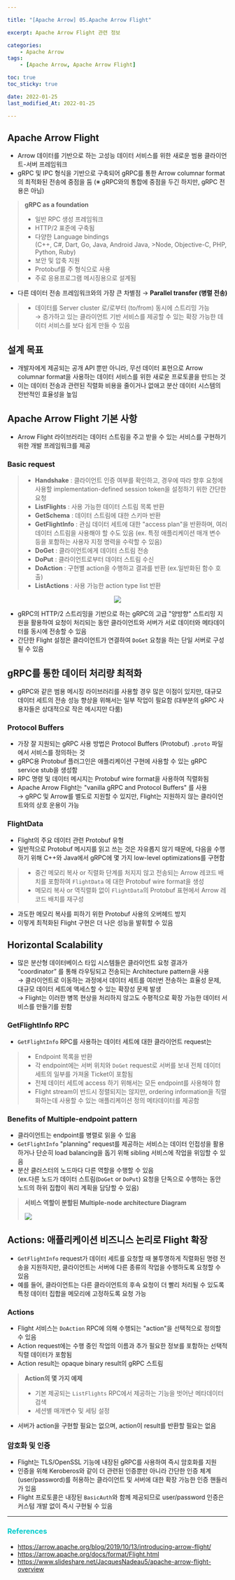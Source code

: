 ```yaml
---

title: "[Apache Arrow] 05.Apache Arrow Flight" 

excerpt: Apache Arrow Flight 관련 정보  

categories: 
    - Apache Arrow
tags:
    - [Apache Arrow, Apache Arrow Flight]

toc: true
toc_sticky: true

date: 2022-01-25
last_modified_At: 2022-01-25

---
```


## Apache Arrow Flight 
- Arrow 데이터를 기반으로 하는 고성능 데이터 서비스를 위한 새로운 범용 클라이언트-서버 프레임워크 
- gRPC 및 IPC 형식을 기반으로 구축되어 gRPC를 통한 Arrow columnar format의 최적화된 전송에 중점을 둠 (※ gRPC와의 통합에 중점을 두긴 하지만, gRPC 전용은 아님)

> **gRPC as a foundation**
> - 일반 RPC 생성 프레임워크 
> - HTTP/2 표준에 구축됨 
> - 다양한 Language bindings        
>   (C++, C#, Dart, Go, Java, Android Java, >Node, Objective-C, PHP, Python, Ruby)
> - 보안 및 압축 지원 
> - Protobuf를 주 형식으로 사용 
> - 주로 응용프로그램 메시징용으로 설계됨 

- 다른 데이터 전송 프레임워크와의 가장 큰 차별점 → **Parallel transfer (병렬 전송)**

> - 데이터를 Server cluster 로/로부터 (to/from) 동시에 스트리밍 가능      
>    → 증가하고 있는 클라이언트 기반 서비스를 제공할 수 있는 확장 가능한 데이터 서비스를 보다 쉽게 만들 수 있음 


## 설계 목표 
- 개발자에게 제공되는 공개 API 뿐만 아니라, 무선 데이터 표현으로 Arrow columnar format을 사용하는 데이터 서비스를 위한 새로운 프로토콜을 만드는 것 
- 이는 데이터 전송과 관련된 직렬화 비용을 줄이거나 없애고 분산 데이터 시스템의 전반적인 효율성을 높임 



## Apache Arrow Flight 기본 사항 
- Arrow Flight 라이브러리는 데이터 스트림을 주고 받을 수 있는 서비스를 구현하기 위한 개발 프레임워크를 제공 

### Basic request 

> - **Handshake** : 클라이언트 인증 여부를 확인하고, 경우에 따라 향후 요청에 사용할 implementation-defined session token을 설정하기 위한 간단한 요청 
> - **ListFlights** : 사용 가능한 데이터 스트림 목록 반환 
> - **GetSchema** : 데이터 스트림에 대한 스키마 반환 
> - **GetFlightInfo** : 관심 데이터 세트에 대한 "access plan"을 반환하며, 여러 데이터 스트림을 사용해야 할 수도 있음 (ex. 특정 애플리케이션 매개 변수 등을 포함하는 사용자 지정 명력을 수락할 수 있음)
> - **DoGet** : 클라이언트에게 데이터 스트림 전송 
> - **DoPut** : 클라이언트로부터 데이터 스트림 수신 
> - **DoAction** : 구현별 action을 수행하고 결과를 반환 (ex.일반화된 함수 호출)
> - **ListActions** : 사용 가능한 action type list 반환
<p align="center"><img src="/assets/img/Flight_1.png"></p>

- gRPC의 HTTP/2 스트리밍을 기반으로 하는 gRPC의 고급 "양방향" 스트리밍 지원을 활용하여 요청이 처리되는 동안 클라이언트와 서버가 서로 데이터와 메타데이터를 동시에 전송할 수 있음 
- 간단한 Flight 설정은 클라이언트가 연결하여 `DoGet` 요청을 하는 단일 서버로 구성될 수 있음 



## gRPC를 통한 데이터 처리량 최적화 
- gRPC와 같은 범용 메시징 라이브러리를 사용할 경우 많은 이점이 있지만, 대규모 데이터 세트의 전송 성능 향상을 위해서는 일부 작업이 필요함 (대부분의 gRPC 사용자들은 상대적으로 작은 메시지만 다룸)

### Protocol Buffers 
- 가장 잘 지원되는 gRPC 사용 방법은 Protocol Buffers (Protobuf) `.proto` 파일에서 서비스를 정의하는  것 
- gRPC용 Protobuf 플러그인은 애플리케이션 구현에 사용할 수 있는 gRPC service stub을 생성함 
- RPC 명령 및 데이터 메시지는 Protobuf wire format을 사용하여 직렬화됨 
- Apache Arrow Flight는 "vanilla gRPC and Protocol Buffers" 를 사용      
  → gRPC 및 Arrow를 별도로 지원할 수 있지만, Flight는 지원하지 않는 클라이언트와의 상호 운용이 가능 

### FlightData 
- Flight의 주요 데이터 관련 Protobuf 유형 
- 일반적으로 Protobuf 메시지를 읽고 쓰는 것은 자유롭지 않기 때문에, 다음을 수행하기 위해 C++와 Java에서 gRPC에 몇 가지 low-level optimizations를 구현함 

> - 중간 메모리 복사 or 직렬화 단계를 처지지 않고 전송되는 Arrow 레코드 배치를 포함하여 `FlightData` 에 대한 Protobuf wire format을 생성 
>- 메모리 복사 or 역직렬화 없이 `FlightData`의 Protobuf 표현에서 Arrow 레코드 배치를 재구성 
> 
- 과도한 메모리 복사를 피하기 위한 Protobuf 사용의 오버헤드 방지              
- 이렇게 최적화된 Flight 구현은 더 나은 성능을 발휘할 수 있음 



## Horizontal Scalability 
- 많은 분산형 데이터베이스 타입 시스템들은 클라이언트 요청 결과가 “coordinator” 를 통해 라우팅되고 전송되는 Architecture pattern을 사용        
  → 클라이언트로 이동하는 과정에서 데이터 세트를 여러번 전송하는 효율성 문제, 대규모 데이터 세트에 액세스할 수 있는 확장성 문제 발생         
  → Flight는 이러한 병목 현상을 처리하지 않고도 수평적으로 확장 가능한 데이터 서비스를 만들기를 원함 

### GetFlightInfo RPC 
- `GetFlightInfo` RPC를 사용하는 데이터 세트에 대한 클라이언트 request는 

> - Endpoint 목록을 반환
> - 각 endpoint에는 서버 위치와 `DoGet` request로 서버를 보내 전체 데이터 세트의 일부를 가져올 Ticket이 포함됨 
> - 전체 데이터 세트에 access 하기 위해서는 모든 endpoint를 사용해야 함 
> - Flight stream이 반드시 정렬되지는 않지만, ordering information을 직렬화하는데 사용할 수 있는 애플리케이션 정의 메타데이터를 제공함 

### Benefits of Multiple-endpoint pattern 
- 클라이언트는 endpoint를 병렬로 읽을 수 있음 
- `GetFlightInfo` "planning" request를 제공하는 서비스는 데이터 인접성을 활용하거나 단순히 load balancing을 돕기 위해 sibling 서비스에 작업을 위임할 수 있음 
- 분산 클러스터의 노드마다 다른 역할을 수행할 수 있음            
  (ex.다른 노드가 데이터 스트림(`DoGet` or `DoPut`) 요청을 단독으로 수행하는 동안 노드의 하위 집합이 쿼리 계획을 담당할 수 있음)

> **서비스 역할이 분할된 Multiple-node architecture Diagram**
>
> <p align="left"><img src="/assets/img/MultipleNodeArchitecture.png"></p>



## Actions: 애플리케이션 비즈니스 논리로 Flight 확장 
- `GetFlightInfo` request가 데이터 세트를 요청할 때 불투명하게 직렬화된 명령 전송을 지원하지만, 클라이언트는 서버에 다른 종류의 작업을 수행하도록 요청할 수 있음 
- 예를 들어, 클라이언트는 다른 클라이언트의 후속 요청이 더 빨리 처리될 수 있도록 특정 데이터 집합을 메모리에 고정하도록 요청 가능 

### Actions 
- Flight 서비스는 `DoAction` RPC에 의해 수행되는 "action"을 선택적으로 정의할 수 있음 
- Action request에는 수행 중인 작업의 이름과 추가 필요한 정보를 포함하는 선택적 직렬 데이터가 포함됨 
- Action result는 opaque binary result의 gRPC 스트림 

> **Action의 몇 가지 예제** 
> - 기본 제공되는 `ListFlights` RPC에서 제공하는 기능을 벗어난 메타데이터 검색 
> - 세션별 매개변수 및 세팅 설정 

- 서버가 action을 구현할 필요는 없으며, action이 result를 반환할 필요는 없음 



### 암호화 및 인증 
- Flight는 TLS/OpenSSL 기능에 내장된 gRPC를 사용하여 즉시 암호화를 지원 
- 인증을 위해 Keroberos와 같이 더 관련된 인증뿐만 아니라 간단한 인증 체계 (user/password)를 허용하는 클라이언트 및 서버에 대한 확장 가능한 인증 핸들러가 있음 
- Flight 프로토콜은 내장된 `BasicAuth`와 함께 제공되므로 user/password 인증은 커스텀 개발 없이 즉시 구현될 수 있음 


***

### <span style="color:#00CCCC">References</span>
- <https://arrow.apache.org/blog/2019/10/13/introducing-arrow-flight/>
- <https://arrow.apache.org/docs/format/Flight.html>
- <https://www.slideshare.net/JacquesNadeau5/apache-arrow-flight-overview>